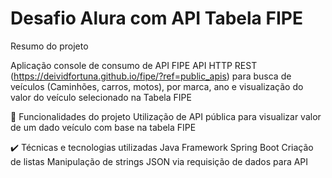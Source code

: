 <h1 align="cente"> Desafio Alura com API Tabela FIPE </h1>

Resumo do projeto

Aplicação console de consumo de API FIPE API HTTP REST (https://deividfortuna.github.io/fipe/?ref=public_apis) para busca de veículos (Caminhões, carros, motos), por marca, 
ano e visualização do valor do veículo selecionado na Tabela FIPE 

🔨 Funcionalidades do projeto
Utilização de API pública para visualizar valor de um dado veículo com base na tabela FIPE

✔️ Técnicas e tecnologias utilizadas
Java
Framework Spring Boot
Criação de listas
Manipulação de strings JSON via requisição de dados para API

